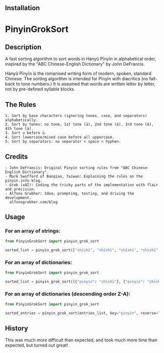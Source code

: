 ## Installation

# PinyinGrokSort

## Description

A fast sorting algorithm to sort words in Hànyǔ Pīnyīn in alphabetical order, inspired by the "ABC Chinese-English Dictionary" by John DeFrancis.

Hànyǔ Pīnyīn is the romanised writing form of modern, spoken, standard Chinese. The sorting algorithm is intended for Pīnyīn with diacritics (no fall-back to tone numbers.) It is assumed that words are written letter by letter, not by pre-defined syllable blocks.

## The Rules

    1. Sort by base characters (ignoring tones, case, and separators) alphabetically.
    2. Sort by tones: no tone, 1st tone (ā), 2nd tone (á), 3rd tone (ǎ), 4th tone (à).
    3. Sort u before ü.
    4. Sort lowercase/mixed case before all uppercase.
    5. Sort by separators: no separator < space < hyphen.


## Credits

    - John DeFrancis: Original Pinyin sorting rules from "ABC Chinese-English Dictionary".
    - Mark Swofford of Banqiao, Taiwan: Explaining the rules on the pinyin.info blog.
    - Grok (xAI): Coding the tricky parts of the implementation with flair and precision.
    - Alfons Grabher: Idea, prompting, testing, and driving the development.
      alfonsgrabher.com/blog

## Usage

### For an array of strings: 
    
```python
from PinyinGrokSort import pinyin_grok_sort

sorted_list = pinyin_grok_sort(["shíshī", "shíshì", "shǐshī", "shìshī", "shīshi", "shīshī", "shīshí", "shīshǐ", "shīshì"])
```

### For an array of dictionaries:

```python
from PinyinGrokSort import pinyin_grok_sort

sorted_list = pinyin_grok_sort([{"pinyin": "shíshī"}, {"pinyin": "shīshi"}], key="pinyin")
```


### For an array of dictionaries (descending order Z-A):

```python
from PinyinGrokSort import pinyin_grok_sort

sorted_entries = pinyin_grok_sort(entries_list, key="pinyin", reverse=True)
```

## History

This was much more difficult than expected, and took much more time than expected, but turned out great!
